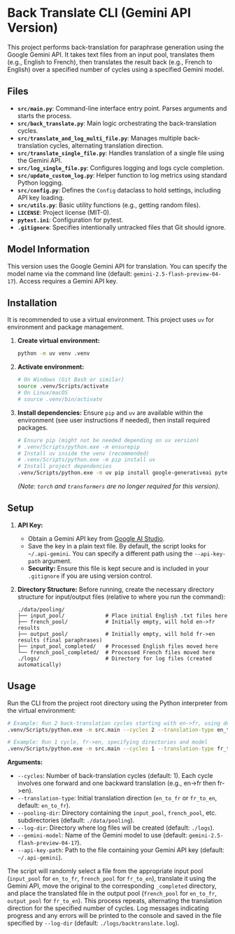 # Back Translate CLI (Gemini API Version)

This project performs back-translation for paraphrase generation using the Google Gemini API. It takes text files from an input pool, translates them (e.g., English to French), then translates the result back (e.g., French to English) over a specified number of cycles using a specified Gemini model.

## Files

- **`src/main.py`**: Command-line interface entry point. Parses arguments and starts the process.
- **`src/back_translate.py`**: Main logic orchestrating the back-translation cycles.
- **`src/translate_and_log_multi_file.py`**: Manages multiple back-translation cycles, alternating translation direction.
- **`src/translate_single_file.py`**: Handles translation of a single file using the Gemini API.
- **`src/log_single_file.py`**: Configures logging and logs cycle completion.
- **`src/update_custom_log.py`**: Helper function to log metrics using standard Python logging.
- **`src/config.py`**: Defines the `Config` dataclass to hold settings, including API key loading.
- **`src/utils.py`**: Basic utility functions (e.g., getting random files).
- **`LICENSE`**: Project license (MIT-0).
- **`pytest.ini`**: Configuration for pytest.
- **`.gitignore`**: Specifies intentionally untracked files that Git should ignore.

## Model Information

This version uses the Google Gemini API for translation. You can specify the model name via the command line (default: `gemini-2.5-flash-preview-04-17`). Access requires a Gemini API key.

## Installation

It is recommended to use a virtual environment. This project uses `uv` for environment and package management.

1.  **Create virtual environment:**
    ```bash
    python -m uv venv .venv
    ```
2.  **Activate environment:**
    ```bash
    # On Windows (Git Bash or similar)
    source .venv/Scripts/activate
    # On Linux/macOS
    # source .venv/bin/activate
    ```
3.  **Install dependencies:**
    Ensure `pip` and `uv` are available within the environment (see user instructions if needed), then install required packages.
    ```bash
    # Ensure pip (might not be needed depending on uv version)
    # .venv/Scripts/python.exe -m ensurepip
    # Install uv inside the venv (recommended)
    # .venv/Scripts/python.exe -m pip install uv
    # Install project dependencies
    .venv/Scripts/python.exe -m uv pip install google-generativeai pytest
    ```
    *(Note: `torch` and `transformers` are no longer required for this version).*

## Setup

1.  **API Key:**
    *   Obtain a Gemini API key from [Google AI Studio](https://aistudio.google.com/app/apikey).
    *   Save the key in a plain text file. By default, the script looks for `~/.api-gemini`. You can specify a different path using the `--api-key-path` argument.
    *   **Security:** Ensure this file is kept secure and is included in your `.gitignore` if you are using version control.

2.  **Directory Structure:**
    Before running, create the necessary directory structure for input/output files (relative to where you run the command):
    ```
    ./data/pooling/
    ├── input_pool/             # Place initial English .txt files here
    ├── french_pool/            # Initially empty, will hold en->fr results
    ├── output_pool/            # Initially empty, will hold fr->en results (final paraphrases)
    ├── input_pool_completed/   # Processed English files moved here
    └── french_pool_completed/  # Processed French files moved here
    ./logs/                     # Directory for log files (created automatically)
    ```

## Usage

Run the CLI from the project root directory using the Python interpreter from the virtual environment:

```bash
# Example: Run 2 back-translation cycles starting with en->fr, using defaults
.venv/Scripts/python.exe -m src.main --cycles 2 --translation-type en_to_fr

# Example: Run 1 cycle, fr->en, specifying directories and model
.venv/Scripts/python.exe -m src.main --cycles 1 --translation-type fr_to_en --pooling-dir ./my_data --log-dir ./my_logs --gemini-model gemini-pro --api-key-path /path/to/my/gemini.key
```

**Arguments:**

*   `--cycles`: Number of back-translation cycles (default: 1). Each cycle involves one forward and one backward translation (e.g., en->fr then fr->en).
*   `--translation-type`: Initial translation direction (`en_to_fr` or `fr_to_en`, default: `en_to_fr`).
*   `--pooling-dir`: Directory containing the `input_pool`, `french_pool`, etc. subdirectories (default: `./data/pooling`).
*   `--log-dir`: Directory where log files will be created (default: `./logs`).
*   `--gemini-model`: Name of the Gemini model to use (default: `gemini-2.5-flash-preview-04-17`).
*   `--api-key-path`: Path to the file containing your Gemini API key (default: `~/.api-gemini`).

The script will randomly select a file from the appropriate input pool (`input_pool` for `en_to_fr`, `french_pool` for `fr_to_en`), translate it using the Gemini API, move the original to the corresponding `_completed` directory, and place the translated file in the output pool (`french_pool` for `en_to_fr`, `output_pool` for `fr_to_en`). This process repeats, alternating the translation direction for the specified number of cycles. Log messages indicating progress and any errors will be printed to the console and saved in the file specified by `--log-dir` (default: `./logs/backtranslate.log`).
